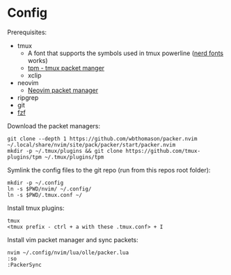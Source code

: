 # Config
Prerequisites:
* tmux
  * A font that supports the symbols used in tmux powerline ([nerd fonts](https://github.com/ryanoasis/nerd-fonts) works)
  * [tpm - tmux packet manger](https://github.com/tmux-plugins/tpm)   
  * xclip
* neovim
  * [Neovim packet manager](https://github.com/wbthomason/packer.nvim)
* ripgrep
* git
* [fzf](https://github.com/junegunn/fzf)

Download the packet managers:
```
git clone --depth 1 https://github.com/wbthomason/packer.nvim ~/.local/share/nvim/site/pack/packer/start/packer.nvim
mkdir -p ~/.tmux/plugins && git clone https://github.com/tmux-plugins/tpm ~/.tmux/plugins/tpm
```
Symlink the config files to the git repo (run from this repos root folder):
```
mkdir -p ~/.config
ln -s $PWD/nvim/ ~/.config/
ln -s $PWD/.tmux.conf ~/
```
Install tmux plugins:
```
tmux
<tmux prefix - ctrl + a with these .tmux.conf> + I
```

Install vim packet manager and sync packets:
```
nvim ~/.config/nvim/lua/olle/packer.lua
:so
:PackerSync
```
